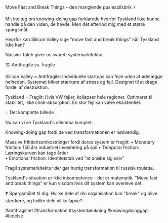 Move Fast and Break Things - den manglende puslespilsbrik ⚡

Mit indlæg om knowing-doing gap forklarede hvorfor Tyskland ikke kunne handle på den viden, de havde. Men det efterlod mig med et større spørgsmål: 

Hvorfor kan Silicon Valley sige "move fast and break things" når Tyskland ikke kan?

Nassim Taleb giver os svaret: systemarkitektur.

🏗️ Antifragile vs. fragile

Silicon Valley = Antifragile:
Individuelle startups kan fejle uden at ødelægge helheden. Systemet bliver stærkere af stress og fejl. Designet til at drage fordel af destruktion.

Tyskland = Fragilt:
Hvis VW fejler, kollapser hele regioner. Optimeret til stabilitet, ikke chok-absorption. En stor fejl kan være eksistentiel.

💡 Det komplette billede

Nu kan vi se Tyskland's dilemma komplet:

Knowing-doing gap fordi de ved transformationen er nødvendig.

Massive friktionsomkostninger fordi deres system er fragilt:
• Monetary friction: 150 års industriel investering på spil
• Temporal friction: Læringskurven kan tage årtier  
• Emotional friction: Identitetstab ved "at dræbe sig selv"

Fragil systemarkitektur der gør hurtig transformation til russisk roulette.

Tyskland's situation er ikke inkompetence - det er matematik. "Move fast and break things" er kun visdom hvis dit system kan overleve det.

❓ Spørgsmålet til dig: Hvilke dele af din organisation kan "break" og blive stærkere, og hvilke dele vil kollapse?

#antifragilitet #transformation #systemtænkning #knowingdoinggap #ledelse
